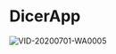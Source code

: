 # DicerApp
![VID-20200701-WA0005](https://user-images.githubusercontent.com/56641192/86192522-a3c0c300-bafe-11ea-8003-9dcf497fbd4e.gif)


